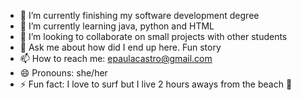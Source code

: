 
- 🔭 I’m currently finishing my software development degree
- 🌱 I’m currently learning java, python and HTML
- 👯 I’m looking to collaborate on small projects with other students
- 💬 Ask me about how did I end up here. Fun story
- 📫 How to reach me: epaulacastro@gmail.com
- 😄 Pronouns: she/her
- ⚡ Fun fact: I love to surf but I live 2 hours aways from the beach 🥲

